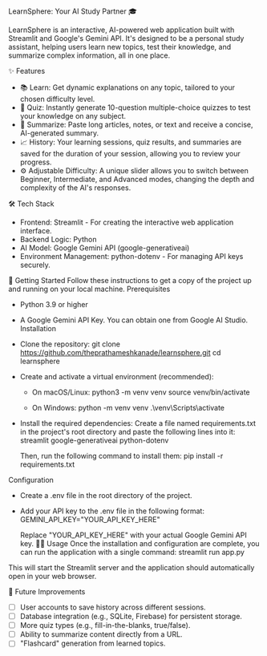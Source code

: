 LearnSphere: Your AI Study Partner 🎓

LearnSphere is an interactive, AI-powered web application built with Streamlit and Google's Gemini API. It's designed to be a personal study assistant, helping users learn new topics, test their knowledge, and summarize complex information, all in one place.

✨ Features
 * 📚 Learn: Get dynamic explanations on any topic, tailored to your chosen difficulty level.
 * 🧩 Quiz: Instantly generate 10-question multiple-choice quizzes to test your knowledge on any subject.
 * 📝 Summarize: Paste long articles, notes, or text and receive a concise, AI-generated summary.
 * 📈 History: Your learning sessions, quiz results, and summaries are saved for the duration of your session, allowing you to review your progress.
 * ⚙️ Adjustable Difficulty: A unique slider allows you to switch between Beginner, Intermediate, and Advanced modes, changing the depth and complexity of the AI's responses.

🛠️ Tech Stack
 * Frontend: Streamlit - For creating the interactive web application interface.
 * Backend Logic: Python
 * AI Model: Google Gemini API (google-generativeai)
 * Environment Management: python-dotenv - For managing API keys securely.

🚀 Getting Started
Follow these instructions to get a copy of the project up and running on your local machine.
Prerequisites
 * Python 3.9 or higher
 * A Google Gemini API Key. You can obtain one from Google AI Studio.
Installation
 * Clone the repository:
   git clone https://github.com/theprathameshkanade/learnsphere.git
   cd learnsphere

 * Create and activate a virtual environment (recommended):
   * On macOS/Linux:
     python3 -m venv venv
     source venv/bin/activate

   * On Windows:
     python -m venv venv
     .\venv\Scripts\activate

 * Install the required dependencies:
   Create a file named requirements.txt in the project's root directory and paste the following lines into it:
   streamlit
   google-generativeai
   python-dotenv

   Then, run the following command to install them:
   pip install -r requirements.txt

Configuration
 * Create a .env file in the root directory of the project.
 * Add your API key to the .env file in the following format:
   GEMINI_API_KEY="YOUR_API_KEY_HERE"

   Replace "YOUR_API_KEY_HERE" with your actual Google Gemini API key.
🏃‍♂️ Usage
Once the installation and configuration are complete, you can run the application with a single command:
streamlit run app.py

This will start the Streamlit server and the application should automatically open in your web browser.

🔮 Future Improvements
 * [ ] User accounts to save history across different sessions.
 * [ ] Database integration (e.g., SQLite, Firebase) for persistent storage.
 * [ ] More quiz types (e.g., fill-in-the-blanks, true/false).
 * [ ] Ability to summarize content directly from a URL.
 * [ ] "Flashcard" generation from learned topics.
